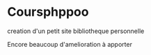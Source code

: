 # Coursphppoo
creation d'un petit site bibliotheque personnelle

Encore beaucoup d'amelioration à apporter


